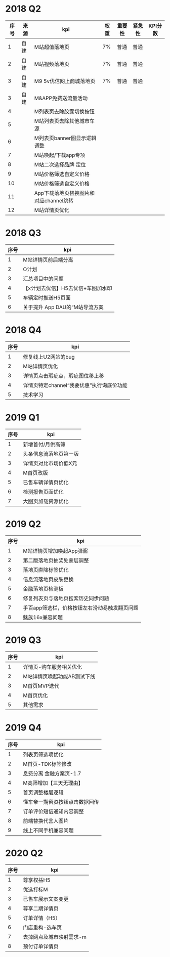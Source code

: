 # 2018 Q2
| 序号 | 来源 | kpi           | 权重 | 重要性 | 紧急性 | KPI分数 |
| ---- | ---- | ------------- | ---- | ------ | ------ | ------- |
| 1    | 自建 | M站超值落地页 | 7%   | 普通   | 普通   |         |
| 2| 自建 | M站视频落地页 | 7%   | 普通   | 普通   |         |
| 3|自建|M9 5v优信网上商城落地页| 7%|普通|普通||
| 3|自建|M&APP免费送流量活动|||||
|4| |M列表页去除胶囊切换按钮|||||
|5||M站列表页去除其他城市车源||||
|6||M列表页banner图显示逻辑调整||||
|7||M站唤起/下载app专项||||
|8||M站二次选择品牌 定位||||
|9||M站价格筛选自定义价格||||
|10||M站价格筛选自定义价格||||
|11||App下载落地页替换图片和对应channel跳转||||
|12||M站详情页优化||||

# 2018 Q3
| 序号  | kpi           |
| ---- | ------------- | 
| 1 | M站详情页前后端分离 |
|2|O计划|
|3|汇总项目中的问题|
|4|【x计划去优信】H5去优信+车图加水印|
|5| 车辆定时推送H5页面|
|6|关于提升 App DAU的“M站导流方案|

# 2018 Q4
| 序号  | kpi           |
| ---- | ------------- | 
| 1 | 修复线上U2网站的bug |
|2|M站详情页优化|
|3|详情页点击瑕疵点，瑕疵图位移上移|
|4|详情页特定channel“我要优惠”执行询底价功能|
|5|技术学习|

# 2019 Q1
| 序号  | kpi           |
| ---- | ------------- | 
| 1 | 新增首付/月供高筛 |
|2|头条信息流落地页第一版|
|3|详情页对比市场价低X元|
|4|M首页改版|
|5|已售车辆详情页优化|
|6|检测报告页面优化|
|7|大图页加载资源优化|

# 2019 Q2
| 序号  | kpi           |
| ---- | ------------- | 
| 1 | M站详情页增加唤起App弹窗 |
|2|第二版落地页抽奖处蒙层调整|
|3|落地页直降标签优化|
|4|信息流落地页皮肤更换|
|5|金融落地页检测板|
|6|修复列表页与落地页搜索历史同步问题|
|7|手百app筛选栏，价格按钮左右滑动易触发翻页问题|
|8|魅族16x兼容问题|

# 2019 Q3
| 序号  | kpi           |
| ---- | ------------- | 
| 1 | 详情页-购车服务相关优化 |
|2|M站详情页唤起功能AB测试下线|
|3|M首页MVP迭代|
|4|M首页优化|
|5|其他需求|

# 2019 Q4
| 序号  | kpi           |
| ---- | ------------- | 
| 1 | 列表页筛选项优化 |
|2|M首页-TDK标签修改|
|3|息费分离 金融方案页-1.7|
|4|M高筛增加【三天无理由】|
|5|首页调整楼层逻辑|
|6|懂车帝一期留资按钮点击数据回传|
|7|订单评价短信通知内容调整|
|8|前端替换代言人图片|
|9|线上不同手机兼容问题|

# 2020 Q2
| 序号  | kpi           |
| ---- | ------------- | 
| 1 | 尊享权益H5 |
|2|优选打标M|
|3|已售车展示文案变更|
|4|尊享二期详情页|
|5|订单详情（H5）|
|6|门店重构-选车页|
|7|去掉网点及城市映射需求-m|
|8|预付订单详情页|


